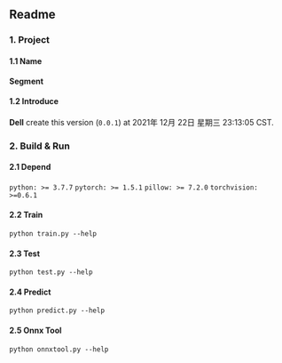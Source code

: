 ## Readme
### 1. Project
#### 1.1 Name
**Segment**
#### 1.2 Introduce

**Dell** create this version (`0.0.1`) at 2021年 12月 22日 星期三 23:13:05 CST.

### 2. Build & Run 

#### 2.1 Depend
`python: >= 3.7.7`
`pytorch: >= 1.5.1`
`pillow: >= 7.2.0` 
`torchvision: >=0.6.1`

#### 2.2 Train
`python train.py --help`

#### 2.3 Test
`python test.py --help`

#### 2.4 Predict
`python predict.py --help`

#### 2.5 Onnx Tool
`python onnxtool.py --help`

